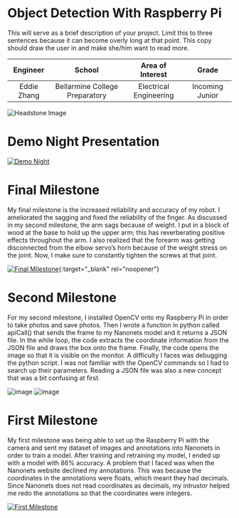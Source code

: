 ﻿# Object Detection With Raspberry Pi
This will serve as a brief description of your project. Limit this to three sentences because it can become overly long at that point. This copy should draw the user in and make she/him want to read more.

| **Engineer** | **School** | **Area of Interest** | **Grade** |
|:--:|:--:|:--:|:--:|
| Eddie Zhang | Bellarmine College Preparatory | Electrical Engineering | Incoming Junior

![Headstone Image](https://learnopencv.com/wp-content/uploads/2018/11/OpenCV-RaspberryPi-Feature-Image-1024x1024.jpg)
  
  
  
# Demo Night Presentation
[![Demo Night](https://res.cloudinary.com/marcomontalbano/image/upload/v1626121814/video_to_markdown/images/youtube--x-eQbkiBERM-c05b58ac6eb4c4700831b2b3070cd403.jpg)](https://www.youtube.com/watch?v=x-eQbkiBERM "Demo Night")


# Final Milestone
My final milestone is the increased reliability and accuracy of my robot. I ameliorated the sagging and fixed the reliability of the finger. As discussed in my second milestone, the arm sags because of weight. I put in a block of wood at the base to hold up the upper arm; this has reverberating positive effects throughout the arm. I also realized that the forearm was getting disconnected from the elbow servo’s horn because of the weight stress on the joint. Now, I make sure to constantly tighten the screws at that joint. 

[![Final Milestone](https://res.cloudinary.com/marcomontalbano/image/upload/v1612573869/video_to_markdown/images/youtube--F7M7imOVGug-c05b58ac6eb4c4700831b2b3070cd403.jpg )](https://www.youtube.com/watch?v=F7M7imOVGug&feature=emb_logo "Final Milestone"){:target="_blank" rel="noopener"}

# Second Milestone


For my second milestone, I installed OpenCV onto my Raspberry Pi in order to take photos and save photos. Then I wrote a function in python called apiCall() that sends the frame to my Nanonets model and it returns a JSON file. In the while loop, the code extracts the coordinate information from the JSON file and draws the box onto the frame. Finally, the code opens the image so that it is visible on the monitor. A difficulty I faces was debugging the python script. I was not familiar with the OpenCV commands so I had to search up their parameters. Reading a JSON file was also a new concept that was a bit confusing at first.


![image](https://user-images.githubusercontent.com/86021700/124323627-7bffa300-db36-11eb-83c2-e7c726d2b828.png)
![image](https://user-images.githubusercontent.com/86021700/124323006-5cb44600-db35-11eb-89f2-4b211c709514.png)




# First Milestone
  
My first milestone was being able to set up the Raspberry Pi with the camera and sent my dataset of images and annotations into Nanonets in order to train a model. After training and retraining my model, I ended up with a model with 86% accuracy. A problem that I faced was when the Nanonets website declined my annotations. This was because the coordinates in the annotations were floats, which meant they had decimals. Since Nanonets does not read coordinates as decimals, my intrustor helped me redo the annotations so that the coordinates were integers.

[![First Milestone](https://res.cloudinary.com/marcomontalbano/image/upload/v1626121520/video_to_markdown/images/youtube--6DpmbO4qvxA-c05b58ac6eb4c4700831b2b3070cd403.jpg)](https://www.youtube.com/watch?v=6DpmbO4qvxA "First Milestone")

